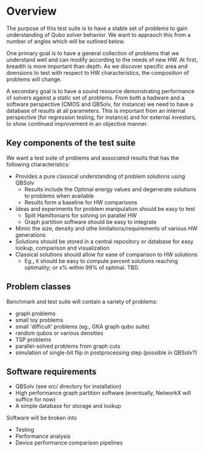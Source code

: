 # Overview

The purpose of this test suite is to have a stable set of problems to gain understanding of Qubo solver behavior. We want to appraoch this from a number of angles which will be outlined below. 

One primary goal is to have a general collection of problems that we understand well and can modify according to the needs of new HW. At first, breadth is more important than depth. As we discover specific area and doensions to test with respect to HW characteristics, the composition of problems will change.

A secondary goal is to have a sound resource demonstrating performance of solvers against a static set of problems. From both a hadware and a software perspective (CMOS and QBSolv, for instance) we need to have a database of results at all parameters. This is important from an internal perspective (for regression testing, for instance) and for external investors, to show continued improvement in an objective manner.

## Key components of the test suite

We want a test suite of problems and associated results that has the following characteristics:
- Provides a pure classical understanding of problem solutions using QBSolv
  - Results include the Optimal energy values and degenerate solutions to problems when available
  - Results form a baseline for HW comparisons
- Ideas and experiments for problem manipulation should be easy to test
  - Split Hamiltonians for solving on parallel HW
  - Graph partition software should be easy to integrate
- Mimic the size, density and othe limitations/requirements of various HW generations
- Solutions should be stored in a central repository or database for easy lookup, comparison and visualization
- Classical solutions should allow for ease of comparison to HW solutions 
  - Eg., it should be easy to compute percent solutions reaching optimality; or x% within 99% of optimal. TBD. 
 
## Problem classes

Benchmark and test suite will contain a variety of problems: 
- graph problems
- small toy problems
- small 'difficult' problems (eg., GKA graph qubo suite)
- random qubos or various densities
- TSP problems
- parallel-solved problems from graph cuts
- simulation of single-bit flip in postprocessing step (possible in QBSolv?)

## Software requirements

- QBSolv (see src/ directory for installation)
- High performance graph partition software (eventually, NetworkX will suffice for now)
- A simple database for storage and lookup

Software will be broken into 
- Testing
- Performance analysis
- Device performance comparison pipelines


